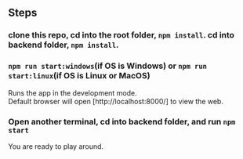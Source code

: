 
## Steps

### clone this repo, cd into the root folder, `npm install`. cd into backend folder, `npm install`.

### `npm run start:windows`(if OS is Windows) or `npm run start:linux`(if OS is Linux or MacOS)

Runs the app in the development mode.<br>
Default browser will open [http://localhost:8000/] to view the web.


### Open another terminal, cd into backend folder, and run `npm start`

You are ready to play around.